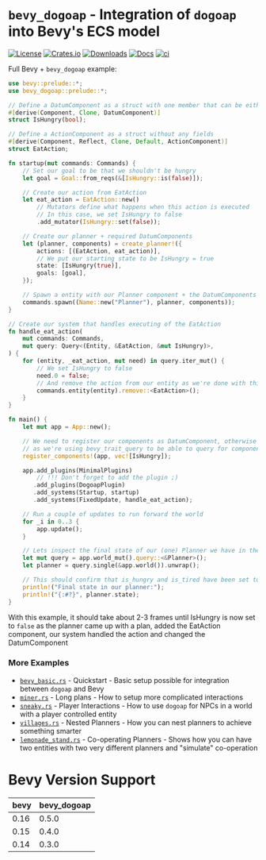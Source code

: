 # `bevy_dogoap` - Integration of `dogoap` into Bevy's ECS model
[![License](https://img.shields.io/badge/license-MIT-blue.svg)](https://github.com/victorb/dogoap#License)
[![Crates.io](https://img.shields.io/crates/v/bevy_dogoap.svg)](https://crates.io/crates/bevy_dogoap)
[![Downloads](https://img.shields.io/crates/d/bevy_dogoap.svg)](https://crates.io/crates/bevy_dogoap)
[![Docs](https://docs.rs/bevy_dogoap/badge.svg)](https://docs.rs/bevy_dogoap/latest/bevy_dogoap/)
[![ci](https://github.com/victorb/dogoap/actions/workflows/ci.yml/badge.svg?branch=master)](https://github.com/victorb/dogoap/actions/workflows/ci.yml)

Full Bevy + `bevy_dogoap` example:

```rust
use bevy::prelude::*;
use bevy_dogoap::prelude::*;

// Define a DatumComponent as a struct with one member that can be either bool, f64 or u64
#[derive(Component, Clone, DatumComponent)]
struct IsHungry(bool);

// Define a ActionComponent as a struct without any fields
#[derive(Component, Reflect, Clone, Default, ActionComponent)]
struct EatAction;

fn startup(mut commands: Commands) {
    // Set our goal to be that we shouldn't be hungry
    let goal = Goal::from_reqs(&[IsHungry::is(false)]);

    // Create our action from EatAction
    let eat_action = EatAction::new()
        // Mutators define what happens when this action is executed
        // In this case, we set IsHungry to false
        .add_mutator(IsHungry::set(false));

    // Create our planner + required DatumComponents
    let (planner, components) = create_planner!({
        actions: [(EatAction, eat_action)],
        // We put our starting state to be IsHungry = true
        state: [IsHungry(true)],
        goals: [goal],
    });

    // Spawn a entity with our Planner component + the DatumComponents
    commands.spawn((Name::new("Planner"), planner, components));
}

// Create our system that handles executing of the EatAction
fn handle_eat_action(
    mut commands: Commands,
    mut query: Query<(Entity, &EatAction, &mut IsHungry)>,
) {
    for (entity, _eat_action, mut need) in query.iter_mut() {
        // We set IsHungry to false
        need.0 = false;
        // And remove the action from our entity as we're done with this action
        commands.entity(entity).remove::<EatAction>();
    }
}

fn main() {
    let mut app = App::new();

    // We need to register our components as DatumComponent, otherwise planner won't be able to find them
    // as we're using bevy_trait_query to be able to query for components implementing a trait
    register_components!(app, vec![IsHungry]);

    app.add_plugins(MinimalPlugins)
        // !!! Don't forget to add the plugin ;)
       .add_plugins(DogoapPlugin)
       .add_systems(Startup, startup)
       .add_systems(FixedUpdate, handle_eat_action);

    // Run a couple of updates to run forward the world
    for _i in 0..3 {
        app.update();
    }

    // Lets inspect the final state of our (one) Planner we have in the World
    let mut query = app.world_mut().query::<&Planner>();
    let planner = query.single(&app.world()).unwrap();

    // This should confirm that is_hungry and is_tired have been set to `false`
    println!("Final state in our planner:");
    println!("{:#?}", planner.state);
}
```

With this example, it should take about 2-3 frames until IsHungry is now set to `false` as the planner came up with a plan, added the EatAction component, our system handled the action and changed the DatumComponent

### More Examples

- [`bevy_basic.rs`](./examples/bevy_basic.rs) - Quickstart - Basic setup possible for integration between `dogoap` and Bevy
- [`miner.rs`](./examples/miner.rs) - Long plans - How to setup more complicated interactions
- [`sneaky.rs`](./examples/sneaky.rs) - Player Interactions - How to use `dogoap` for NPCs in a world with a player controlled entity
- [`villages.rs`](./examples/villages.rs) - Nested Planners - How you can nest planners to achieve something smarter
- [`lemonade_stand.rs`](./examples/lemonade_stand.rs) - Co-operating Planners - Shows how you can have two entities with two very different planners and "simulate" co-operation

# Bevy Version Support

| bevy | bevy_dogoap |
| ---- | ----------- |
| 0.16 | 0.5.0       |
| 0.15 | 0.4.0       |
| 0.14 | 0.3.0       |
